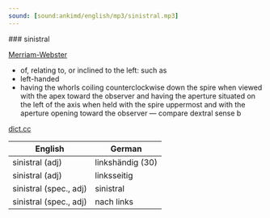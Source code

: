 ```yaml
---
sound: [sound:ankimd/english/mp3/sinistral.mp3]
---
```


\### sinistral

[Merriam-Webster](https://www.merriam-webster.com/dictionary/sinistral)

- of, relating to, or inclined to the left: such as
- left-handed
- having the whorls coiling counterclockwise down the spire when viewed with the apex toward the observer and having the aperture situated on the left of the axis when held with the spire uppermost and with the aperture opening toward the observer — compare dextral sense b

[dict.cc](https://www.dict.cc/sinistral)

| English        | German       |
| -------------- | ------------ |
| sinistral (adj) | linkshändig (30) |
| sinistral (adj) | linksseitig |
| sinistral (spec., adj) | sinistral |
| sinistral (spec., adj) | nach links |
